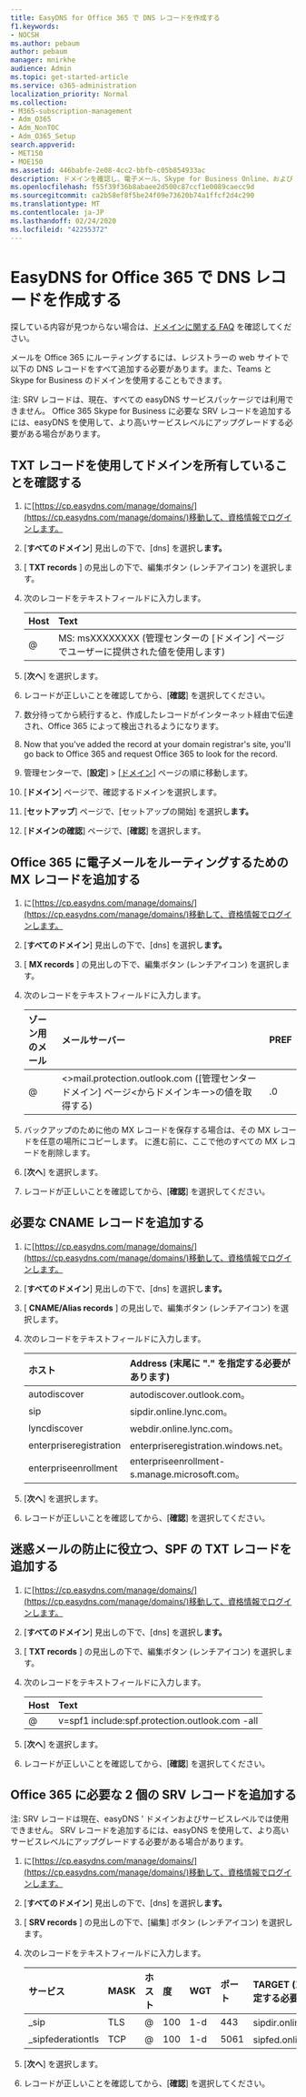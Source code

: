 ```yaml
---
title: EasyDNS for Office 365 で DNS レコードを作成する
f1.keywords:
- NOCSH
ms.author: pebaum
author: pebaum
manager: mnirkhe
audience: Admin
ms.topic: get-started-article
ms.service: o365-administration
localization_priority: Normal
ms.collection:
- M365-subscription-management
- Adm_O365
- Adm_NonTOC
- Adm_O365_Setup
search.appverid:
- MET150
- MOE150
ms.assetid: 446babfe-2e08-4cc2-bbfb-c05b854933ac
description: ドメインを確認し、電子メール、Skype for Business Online、および easyDNS for Office 365 のその他のサービスの DNS レコードを設定する方法について説明します。
ms.openlocfilehash: f55f39f36b8abaee2d500c87ccf1e0089caecc9d
ms.sourcegitcommit: ca2b58ef8f5be24f09e73620b74a1ffcf2d4c290
ms.translationtype: MT
ms.contentlocale: ja-JP
ms.lasthandoff: 02/24/2020
ms.locfileid: "42255372"
---
```

# <a name="create-dns-records-at-easydns-for-office-365"></a>EasyDNS for Office 365 で DNS レコードを作成する

探している内容が見つからない場合は、[ドメインに関する FAQ](../setup/domains-faq.md) を確認してください。 
  
メールを Office 365 にルーティングするには、レジストラーの web サイトで以下の DNS レコードをすべて追加する必要があります。また、Teams と Skype for Business のドメインを使用することもできます。
  
注: SRV レコードは、現在、すべての easyDNS サービスパッケージでは利用できません。 Office 365 Skype for Business に必要な SRV レコードを追加するには、easyDNS を使用して、より高いサービスレベルにアップグレードする必要がある場合があります。
  
## <a name="verify-that-you-own-the-domain-with-a-txt-record"></a>TXT レコードを使用してドメインを所有していることを確認する

1. に[https://cp.easydns.com/manage/domains/](https://cp.easydns.com/manage/domains/)移動して、資格情報でログインします。 
    
2. [**すべてのドメイン**] 見出しの下で、[dns] を選択し**ます。**
    
3. [ **TXT records** ] の見出しの下で、編集ボタン (レンチアイコン) を選択します。 
    
4. 次のレコードをテキストフィールドに入力します。
    
    |**Host**|**Text**|
    |:-----|:-----|
    |@  <br/> |MS: msXXXXXXXX (管理センターの [ドメイン] ページでユーザーに提供された値を使用します)  <br/> |
   
5. [**次へ**] を選択します。 
    
6. レコードが正しいことを確認してから、[**確認**] を選択してください。 
    
7. 数分待ってから続行すると、作成したレコードがインターネット経由で伝達され、Office 365 によって検出されるようになります。
    
8. Now that you've added the record at your domain registrar's site, you'll go back to Office 365 and request Office 365 to look for the record.
    
9. 管理センターで、[**設定**] \> [<a href="https://go.microsoft.com/fwlink/p/?linkid=834818" target="_blank">ドメイン</a>] ページの順に移動します。
    
10. [**ドメイン**] ページで、確認するドメインを選択します。 
    
11. [**セットアップ**] ページで、[セットアップの開始] を選択し**ます。**
    
12. [**ドメインの確認**] ページで、[**確認**] を選択します。 
    
## <a name="add-an-mx-record-to-route-email-to-office-365"></a>Office 365 に電子メールをルーティングするための MX レコードを追加する

1. に[https://cp.easydns.com/manage/domains/](https://cp.easydns.com/manage/domains/)移動して、資格情報でログインします。 
    
2. [**すべてのドメイン**] 見出しの下で、[dns] を選択し**ます。**
    
3. [ **MX records** ] の見出しの下で、編集ボタン (レンチアイコン) を選択します。 
    
4. 次のレコードをテキストフィールドに入力します。
    
    |**ゾーン用のメール**|**メールサーバー**|**PREF**|
    |:-----|:-----|:-----|
    |@  <br/> |\<\>mail.protection.outlook.com ([管理センタードメイン] ページ\<からドメインキー\>の値を取得する)  <br/> |.0  <br/> |
   
2. バックアップのために他の MX レコードを保存する場合は、その MX レコードを任意の場所にコピーします。 に進む前に、ここで他のすべての MX レコードを削除します。
    
5. [**次へ**] を選択します。 
    
6. レコードが正しいことを確認してから、[**確認**] を選択してください。 
    
## <a name="add-the-required-cname-records"></a>必要な CNAME レコードを追加する

1. に[https://cp.easydns.com/manage/domains/](https://cp.easydns.com/manage/domains/)移動して、資格情報でログインします。 
    
2. [**すべてのドメイン**] 見出しの下で、[dns] を選択し**ます。**
    
3. [ **CNAME/Alias records** ] の見出しで、編集ボタン (レンチアイコン) を選択します。 
    
4. 次のレコードをテキストフィールドに入力します。


    |**ホスト**|**Address (末尾に "." を指定する必要があります)**|
    |:-----|:-----|
    |autodiscover  <br/> |autodiscover.outlook.com。  <br/> |
    |sip  <br/> |sipdir.online.lync.com。  <br/> |
    |lyncdiscover  <br/> |webdir.online.lync.com。  <br/> |
    |enterpriseregistration  <br/> |enterpriseregistration.windows.net。  <br/> |
    |enterpriseenrollment  <br/> |enterpriseenrollment-s.manage.microsoft.com。  <br/> |
   
5. [**次へ**] を選択します。 
    
6. レコードが正しいことを確認してから、[**確認**] を選択してください。 
    
## <a name="add-a-txt-record-for-spf-to-help-prevent-email-spam"></a>迷惑メールの防止に役立つ、SPF の TXT レコードを追加する

1. に[https://cp.easydns.com/manage/domains/](https://cp.easydns.com/manage/domains/)移動して、資格情報でログインします。 
    
2. [**すべてのドメイン**] 見出しの下で、[dns] を選択し**ます。**
    
3. [ **TXT records** ] の見出しの下で、編集ボタン (レンチアイコン) を選択します。 
    
4. 次のレコードをテキストフィールドに入力します。
    
    |**Host**|**Text**|
    |:-----|:-----|
    |@  <br/> |v=spf1 include:spf.protection.outlook.com -all  <br/> |
   
5. [**次へ**] を選択します。 
    
6. レコードが正しいことを確認してから、[**確認**] を選択してください。 
    
## <a name="add-the-two-srv-records-that-are-required-for-office-365"></a>Office 365 に必要な 2 個の SRV レコードを追加する

注: SRV レコードは現在、easyDNS ' ドメインおよびサービスレベルでは使用できません。 SRV レコードを追加するには、easyDNS を使用して、より高いサービスレベルにアップグレードする必要がある場合があります。 
  
1. に[https://cp.easydns.com/manage/domains/](https://cp.easydns.com/manage/domains/)移動して、資格情報でログインします。 
    
2. [**すべてのドメイン**] 見出しの下で、[dns] を選択し**ます。**
    
3. [ **SRV records** ] の見出しの下で、[編集] ボタン (レンチアイコン) を選択します。 
    
4. 次のレコードをテキストフィールドに入力します。
    
    |**サービス**|**MASK**|**ホスト**|**度**|**WGT**|**ポート**|**TARGET (末尾に "." を指定する必要があります)**|**TTL**|
    |:-----|:-----|:-----|:-----|:-----|:-----|:-----|:-----|
    |_sip  <br/> |TLS  <br/> |@  <br/> |100  <br/> |1-d  <br/> |443  <br/> |sipdir.online.lync.com。  <br/> |1800  <br/> |
    |_sipfederationtls  <br/> |TCP  <br/> |@  <br/> |100  <br/> |1-d  <br/> |5061  <br/> |sipfed.online.lync.com。  <br/> |1800  <br/> |
   
5. [**次へ**] を選択します。 
    
6. レコードが正しいことを確認してから、[**確認**] を選択してください。 
    

